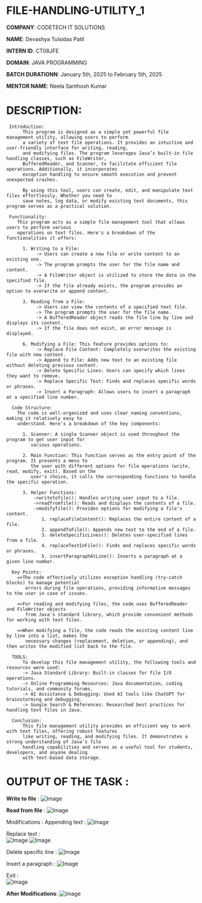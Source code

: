# FILE-HANDLING-UTILITY_1

**COMPANY**: CODETECH IT SOLUTIONS

**NAME**: Devashya Tulsidas Patil

**INTERN ID**: CT08JFE

**DOMAIN**: JAVA PROGRAMMING

**BATCH DURATIONN**: January 5th, 2025 to February 5th, 2025

**MENTOR NAME**: Neela Santhosh Kumar

# DESCRIPTION: 

     Introduction:
          This program is designed as a simple yet powerful file management utility, allowing users to perform 
          a variety of text file operations. It provides an intuitive and user-friendly interface for writing, reading,
          and modifying files. The program leverages Java’s built-in file handling classes, such as FileWriter,
          BufferedReader, and Scanner, to facilitate efficient file operations. Additionally, it incorporates 
          exception handling to ensure smooth execution and prevent unexpected crashes.
          
          By using this tool, users can create, edit, and manipulate text files effortlessly. Whether you need to
          save notes, log data, or modify existing text documents, this program serves as a practical solution.
          
     Functionality:
        This program acts as a simple file management tool that allows users to perform various 
        operations on text files. Here's a breakdown of the functionalities it offers:
        
          1. Writing to a File:
               -> Users can create a new file or write content to an existing one.
               -> The program prompts the user for the file name and content.
               -> A FileWriter object is utilized to store the data in the specified file.
               -> If the file already exists, the program provides an option to overwrite or append content.
                  
          3. Reading from a File:
               -> Users can view the contents of a specified text file.
               -> The program prompts the user for the file name.
               -> A BufferedReader object reads the file line by line and displays its content.
               -> If the file does not exist, an error message is displayed.
             
          6. Modifying a File: This feature provides options to:
               -> Replace File Content: Completely overwrites the existing file with new content.
               -> Append to File: Adds new text to an existing file without deleting previous content.
               -> Delete Specific Lines: Users can specify which lines they want to remove.
               -> Replace Specific Text: Finds and replaces specific words or phrases.
               -> Insert a Paragraph: Allows users to insert a paragraph at a specified line number.
             
      Code Structure:
        The code is well-organized and uses clear naming conventions, making it relatively easy to 
        understand. Here's a breakdown of the key components:
        
          1. Scanner: A single Scanner object is used throughout the program to get user input for 
             various operations.
             
          2. Main Function: This function serves as the entry point of the program. It presents a menu to
             the user with different options for file operations (write, read, modify, exit). Based on the
             user's choice, it calls the corresponding functions to handle the specific operation.
             
          3. Helper Functions:
              ->writetofile(): Handles writing user input to a file.
              ->readfromfile(): Reads and displays the contents of a file.
              ->modifyfile(): Provides options for modifying a file's content.
                 1. replaceFileContent(): Replaces the entire content of a file.
                 2. appendToFile(): Appends new text to the end of a file.
                 3. deleteSpecificLines(): Deletes user-specified lines from a file.
                 4. replaceTextInFile(): Finds and replaces specific words or phrases.
                 5. insertParagraphAtLine(): Inserts a paragraph at a given line number.
                 
      Key Points:
        =>The code effectively utilizes exception handling (try-catch blocks) to manage potential 
           errors during file operations, providing informative messages to the user in case of issues.
           
        =>For reading and modifying files, the code uses BufferedReader and FileWriter objects 
           from Java's standard library, which provide convenient methods for working with text files.
           
        =>When modifying a file, the code reads the existing content line by line into a list, makes the 
           necessary changes (replacement, deletion, or appending), and then writes the modified list back to the file.
           
      TOOLS:
          To develop this file management utility, the following tools and resources were used:
          -> Java Standard Library: Built-in classes for file I/O operations.
          -> Online Programming Resources: Java documentation, coding tutorials, and community forums.
          -> AI Assistance & Debugging: Used AI tools like ChatGPT for brainstorming and debugging.
          -> Google Search & References: Researched best practices for handling text files in Java.
        
      Conclusion:
          This file management utility provides an efficient way to work with text files, offering robust features 
          like writing, reading, and modifying files. It demonstrates a strong understanding of Java’s file
          handling capabilities and serves as a useful tool for students, developers, and anyone dealing 
          with text-based data storage.


# OUTPUT OF THE TASK : 

**Write to file** :
![Image](https://github.com/user-attachments/assets/6c46af83-6158-4fa4-8090-6051f4254a0d)

**Read from file** :
![Image](https://github.com/user-attachments/assets/31f02f03-a531-47ff-9349-bff4443f2dce)

Modifications : 
Appending text :
![Image](https://github.com/user-attachments/assets/7a2b8862-7d89-46f5-a809-6b43cf45c6b9)

Replace text :     
![Image](https://github.com/user-attachments/assets/d58e0c3c-8fc9-4c05-9cf2-76409465d3e7)
![Image](https://github.com/user-attachments/assets/8aa348b2-796e-435a-b0cd-581746b7b481)

Delete specific line :
![Image](https://github.com/user-attachments/assets/ad528c6d-8285-4497-8a23-f7f0a4623732)

Insert a paragraph :
![Image](https://github.com/user-attachments/assets/cfbcf807-caa8-465b-8179-76a9f829beac)

Exit :     
![Image](https://github.com/user-attachments/assets/39709449-37c8-4101-9203-884993a71621)

**After Modifications**:
![Image](https://github.com/user-attachments/assets/f38abd1e-5167-4d31-a1f9-f3c6bba09974)
